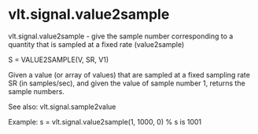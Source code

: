 # vlt.signal.value2sample

  vlt.signal.value2sample - give the sample number corresponding to a quantity that is sampled at a fixed rate (value2sample)
 
  S = VALUE2SAMPLE(V, SR, V1)
 
  Given a value (or array of values) that are sampled at a fixed sampling
  rate SR (in samples/sec), and given the value of sample number 1, 
  returns the sample numbers.
 
  See also: vlt.signal.sample2value
  
  Example:
     s = vlt.signal.value2sample(1, 1000, 0) % s is 1001
